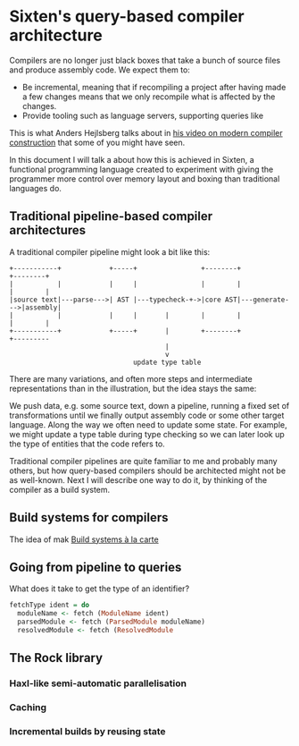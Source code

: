 # Sixten's query-based compiler architecture

Compilers are no longer just black boxes that take a bunch of source files and produce assembly code. We expect them to:

* Be incremental, meaning that if recompiling a project after having made a few changes means that we only recompile what is affected by the changes.
* Provide tooling such as language servers, supporting queries like 

This is what Anders Hejlsberg talks about in
[his video on modern compiler construction](https://www.youtube.com/watch?v=wSdV1M7n4gQ)
that some of you might have seen.

In this document I will talk a about how this is achieved in Sixten, a functional
programming language created to experiment with giving the programmer more
control over memory layout and boxing than traditional languages do.

## Traditional pipeline-based compiler architectures

A traditional compiler pipeline might look a bit like this:

```
+-----------+            +-----+                +--------+               +--------+
|           |            |     |                |        |               |        |
|source text|---parse--->| AST |---typecheck-+->|core AST|---generate--->|assembly|
|           |            |     |       |        |        |               |        |
+-----------+            +-----+       |        +--------+               +---------
                                       |
                                       v
                               update type table
```

There are many variations, and often more steps and intermediate
representations than in the illustration, but the idea stays the same:

We push data, e.g. some source text, down a pipeline, running a fixed set of
transformations until we finally output assembly code or some other target
language. Along the way we often need to update some state. For example, we
might update a type table during type checking so we can later look up the type
of entities that the code refers to.

Traditional compiler pipelines are quite familiar to me and probably many
others, but how query-based compilers should be architected might not be as
well-known. Next I will describe one way to do it, by thinking of the compiler
as a build system.

## Build systems for compilers

The idea of mak
[Build systems à la carte](https://www.microsoft.com/en-us/research/publication/build-systems-la-carte/)

## Going from pipeline to queries

What does it take to get the type of an identifier?

```haskell
fetchType ident = do
  moduleName <- fetch (ModuleName ident)
  parsedModule <- fetch (ParsedModule moduleName)
  resolvedModule <- fetch (ResolvedModule
```


## The Rock library

### Haxl-like semi-automatic parallelisation

### Caching

### Incremental builds by reusing state

## 
